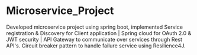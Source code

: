 # Microservice_Project
Developed microservice project using spring boot, implemented Service registration & Discovery for Client application | Spring cloud for OAuth 2.0 & JWT security | API Gateway to communicate over services through Rest API's.
Circuit breaker pattern to handle failure service using Resilience4J.
